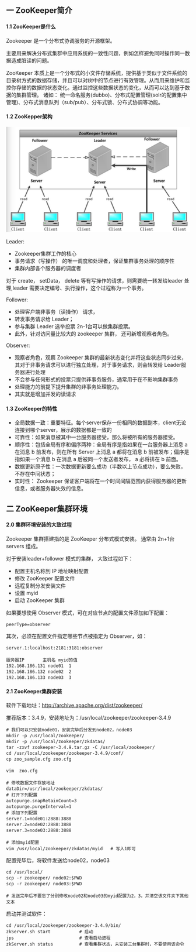 ## 一 ZooKeeper简介

#### 1.1 ZooKeeper是什么

Zookeeper 是一个分布式协调服务的开源框架。   

主要用来解决分布式集群中应用系统的一致性问题，例如怎样避免同时操作同一数据造成脏读的问题。  

ZooKeeper 本质上是一个分布式的小文件存储系统，提供基于类似于文件系统的目录树方式的数据存储，并且可以对树中的节点进行有效管理。从而用来维护和监控你存储的数据的状态变化。通过监控这些数据状态的变化，从而可以达到基于数据的集群管理。 诸如： 统一命名服务(dubbo)、分布式配置管理(solr的配置集中管理)、分布式消息队列（sub/pub）、分布式锁、分布式协调等功能。  

#### 1.2 ZooKepper架构

![](../images/bigdata/zookeeper-1.png)  

Leader:
- Zookeeper集群工作的核心
- 事务请求（写操作） 的唯一调度和处理者，保证集群事务处理的顺序性
- 集群内部各个服务器的调度者

对于 create， setData， delete 等有写操作的请求，则需要统一转发给leader 处理,leader 需要决定编号、执行操作，这个过程称为一个事务。


Follower:
- 处理客户端非事务（读操作） 请求，
- 转发事务请求给 Leader；
- 参与集群 Leader 选举投票 2n-1台可以做集群投票。
- 此外，针对访问量比较大的 zookeeper 集群， 还可新增观察者角色。

Observer:
- 观察者角色，观察 Zookeeper 集群的最新状态变化并将这些状态同步过来，其对于非事务请求可以进行独立处理，对于事务请求，则会转发给 Leader服务器进行处理
- 不会参与任何形式的投票只提供非事务服务，通常用于在不影响集群事务
- 处理能力的前提下提升集群的非事务处理能力。
- 其实就是增加并发的读请求

#### 1.3 ZooKeeper的特性

- 全局数据一致：重要特征。每个server保存一份相同的数据副本，client无论连接到哪个server，展示的数据都是一致的
- 可靠性：如果消息被其中一台服务器接受，那么将被所有的服务器接受。
- 顺序性：包括全局有序和偏序两种：全局有序是指如果在一台服务器上消息 a 在消息 b 前发布，则在所有 Server 上消息 a 都将在消息 b 前被发布；偏序是指如果一个消息 b 在消息 a 后被同一个发送者发布， a 必将排在 b 前面。
- 数据更新原子性：一次数据更新要么成功（半数以上节点成功），要么失败，不存在中间状态；
- 实时性： Zookeeper 保证客户端将在一个时间间隔范围内获得服务器的更新信息，或者服务器失效的信息。

## 二 ZooKeeper集群环境

#### 2.0 集群环境安装的大致过程

Zookeeper 集群搭建指的是 ZooKeeper 分布式模式安装。 通常由 2n+1台 servers 组成。   

对于安装leader+follower 模式的集群， 大致过程如下：
- 配置主机名称到 IP 地址映射配置
- 修改 ZooKeeper 配置文件
- 远程复制分发安装文件
- 设置 myid
- 启动 ZooKeeper 集群

如果要想使用 Observer 模式，可在对应节点的配置文件添加如下配置：
```
peerType=observer
```

其次，必须在配置文件指定哪些节点被指定为 Observer，如：
```
server.1:localhost:2181:3181:observer

服务器IP	    主机名	myid的值
192.168.186.131	node01	1
192.168.186.132	node02	2
192.168.186.133	node03	3
```

#### 2.1 ZooKeeper集群安装

软件下载地址：http://archive.apache.org/dist/zookeeper/  

推荐版本：3.4.9，安装地址为：/usr/local/zookeeper/zookeeper-3.4.9

```
# 我们可以只安装node01，安装完毕后分发到node02，node03
mkdir -p /usr/local/zookeeper/
mkdir -p /usr/local/zookeeper/zkdatas/
tar -zxvf zookeeper-3.4.9.tar.gz -C /usr/local/zookeeper/
cd /usr/local/zookeeper/zookeeper-3.4.9/conf/
cp zoo_sample.cfg zoo.cfg

vim  zoo.cfg

# 修改数据文件存放地址
dataDir=/usr/local/zookeeper/zkdatas/
# 打开下列配置
autopurge.snapRetainCount=3
autopurge.purgeInterval=1
# 添加下列配置
server.1=node01:2888:3888
server.2=node02:2888:3888
server.3=node03:2888:3888

# 添加myid配置
vim /usr/local/zookeeper/zkdatas/myid   # 写入1即可

```

配置完毕后，将软件发送给node02，node03
```
cd /usr/local/
scp -r zookeeper/ node02:$PWD
scp -r zookeeper/ node03:$PWD

# 发送完毕后不要忘了分别修改node02和node03的myid配置为2，3，并清空该文件夹下其他文本
```

启动并测试软件：
```
cd /usr/local/zookeeper/zookeeper-3.4.9/bin/
zkServer.sh start           # 启动
jps                         # 查看启动进程
zkServer.sh status          # 查看集群状态，未安装三台集群时，不要使用该命令
```